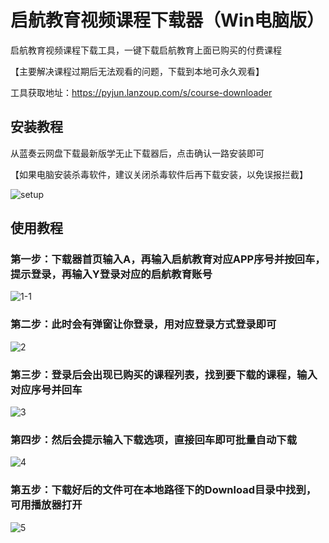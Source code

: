 # 启航教育视频课程下载器（Win电脑版）

启航教育视频课程下载工具，一键下载启航教育上面已购买的付费课程

【主要解决课程过期后无法观看的问题，下载到本地可永久观看】

工具获取地址：https://pyjun.lanzoup.com/s/course-downloader

## 安装教程
从蓝奏云网盘下载最新版学无止下载器后，点击确认一路安装即可

【如果电脑安装杀毒软件，建议关闭杀毒软件后再下载安装，以免误报拦截】

![setup](https://github.com/user-attachments/assets/9d2716a2-61cf-432f-9ec9-38662433e8e6)


## 使用教程
### 第一步：下载器首页输入A，再输入启航教育对应APP序号并按回车，提示登录，再输入Y登录对应的启航教育账号
![1-1](https://github.com/user-attachments/assets/5692a25c-0a0b-4d4d-b7f4-2eaf741a41b1)
### 第二步：此时会有弹窗让你登录，用对应登录方式登录即可
![2](https://github.com/user-attachments/assets/08aa4713-2a5b-464d-a6a4-637e6496e1f1)
### 第三步：登录后会出现已购买的课程列表，找到要下载的课程，输入对应序号并回车
![3](https://github.com/user-attachments/assets/a43fd106-72d0-442d-93ee-f55211ca1223)
### 第四步：然后会提示输入下载选项，直接回车即可批量自动下载
![4](https://github.com/user-attachments/assets/cb12b8fb-7d70-462b-bf2b-bb812b7a46c4)
### 第五步：下载好后的文件可在本地路径下的Download目录中找到，可用播放器打开
![5](https://github.com/user-attachments/assets/f0bcbce8-4302-41a2-a942-8745fa6a6600)
